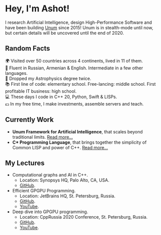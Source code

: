 # Hey, I'm Ashot!

I research Artificial Intelligence, design High-Performance Software and have been building [Unum](https://unum.xyz) since 2015!
Unum is in stealth-mode until now, but certain details will be uncovered until the end of 2020.

## Random Facts

🌍 Visited over 50 countries across 4 continents, lived in 11 of them.<br/>
👅 Fluent in Russian, Armenian & English. Intermediate in a few other languages. <br/>
🔭 Dropped my Astrophysics degree twice.<br/>
📚 First line of code: elementary school. Free-lancing: middle school. First profitable IT business: high school.<br/>
💻 These days I code in C++ 20, Python, Swift & LISPs.<br/>
💵 In my free time, I make investments, assemble servers and teach. <br/>

## Currently Work

- __Unum Framework for Artificial Intelligence__, that scales beyond traditional limits. [Read more...](https://unum.xyz)
- __C* Programming Language__, that brings together the simplicity of Common LISP and power of C++. [Read more...](https://unum.xyz/cstar)

## My Lectures

- Computational graphs and AI in C++.
  - Location: Synopsys HQ, Palo Alto, CA, USA. 
  - [GitHub](https://github.com/ashvardanian/NeuralSTL).
- Efficient GPGPU Programming.
  - Location: JetBrains HQ, St. Petersburg, Russia. 
  - [GitHub](https://github.com/ashvardanian/SandboxGPUs).
  - [YouTube](https://youtu.be/BUtHOftDm_Y).
- Deep dive into GPGPU programming.
  - Location: CppRussia 2020 Conference, St. Petersburg, Russia. 
  - [GitHub](https://github.com/ashvardanian/SandboxGPUs).
  - [YouTube]().

